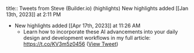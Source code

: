 title:: Tweets from Steve (Builder.io) (highlights)
New highlights added [[Jan 13th, 2023]] at 2:11 PM

- New highlights added [[Apr 17th, 2023]] at 11:26 AM
	- Learn how to incorporate these AI advancements into your daily design and development workflows in my full article: https://t.co/KV3m5z0456 ([View Tweet](https://twitter.com/Steve8708/status/1643052073301450753))